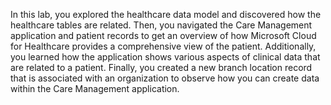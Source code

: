 In this lab, you explored the healthcare data model and discovered how the healthcare tables are related. Then, you navigated the Care Management application and patient records to get an overview of how Microsoft Cloud for Healthcare provides a comprehensive view of the patient. Additionally, you learned how the application shows various aspects of clinical data that are related to a patient. Finally, you created a new branch location record that is associated with an organization to observe how you can create data within the Care Management application.
